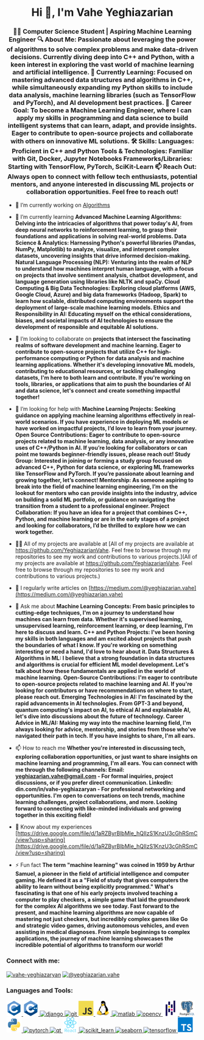 <h1 align="center">Hi 👋, I'm Vahe Yeghiazarian</h1>
<h3 align="center">👨‍💻 Computer Science Student | Aspiring Machine Learning Engineer 🔍 About Me: Passionate about leveraging the power of algorithms to solve complex problems and make data-driven decisions. Currently diving deep into C++ and Python, with a keen interest in exploring the vast world of machine learning and artificial intelligence. 🌱 Currently Learning: Focused on mastering advanced data structures and algorithms in C++, while simultaneously expanding my Python skills to include data analysis, machine learning libraries (such as TensorFlow and PyTorch), and AI development best practices. 💼 Career Goal: To become a Machine Learning Engineer, where I can apply my skills in programming and data science to build intelligent systems that can learn, adapt, and provide insights. Eager to contribute to open-source projects and collaborate with others on innovative ML solutions. 🛠 Skills: Languages: Proficient in C++ and Python Tools & Technologies: Familiar with Git, Docker, Jupyter Notebooks Frameworks/Libraries: Starting with TensorFlow, PyTorch, SciKit-Learn 📫 Reach Out: Always open to connect with fellow tech enthusiasts, potential mentors, and anyone interested in discussing ML projects or collaboration opportunities. Feel free to reach out!</h3>

- 🔭 I’m currently working on [Algorithms](https://github.com/YeghiazarianVahe/Algorithms)

- 🌱 I’m currently learning **Advanced Machine Learning Algorithms: Delving into the intricacies of algorithms that power today's AI, from deep neural networks to reinforcement learning, to grasp their foundations and applications in solving real-world problems. Data Science & Analytics: Harnessing Python's powerful libraries (Pandas, NumPy, Matplotlib) to analyze, visualize, and interpret complex datasets, uncovering insights that drive informed decision-making. Natural Language Processing (NLP): Venturing into the realm of NLP to understand how machines interpret human language, with a focus on projects that involve sentiment analysis, chatbot development, and language generation using libraries like NLTK and spaCy. Cloud Computing & Big Data Technologies: Exploring cloud platforms (AWS, Google Cloud, Azure) and big data frameworks (Hadoop, Spark) to learn how scalable, distributed computing environments support the deployment of large-scale machine learning models. Ethics and Responsibility in AI: Educating myself on the ethical considerations, biases, and societal impacts of AI technologies to ensure the development of responsible and equitable AI solutions.**

- 👯 I’m looking to collaborate on **projects that intersect the fascinating realms of software development and machine learning. Eager to contribute to open-source projects that utilize C++ for high-performance computing or Python for data analysis and machine learning applications. Whether it's developing innovative ML models, contributing to educational resources, or tackling challenging datasets, I'm here to both learn and contribute. If you're working on tools, libraries, or applications that aim to push the boundaries of AI and data science, let's connect and create something impactful together!**

- 🤝 I’m looking for help with **Machine Learning Projects: Seeking guidance on applying machine learning algorithms effectively in real-world scenarios. If you have experience in deploying ML models or have worked on impactful projects, I’d love to learn from your journey. Open Source Contributions: Eager to contribute to open-source projects related to machine learning, data analysis, or any innovative uses of C++/Python in AI. If you’re looking for collaborators or can point me towards beginner-friendly issues, please reach out! Study Group: Interested in joining or forming a study group focused on advanced C++, Python for data science, or exploring ML frameworks like TensorFlow and PyTorch. If you’re passionate about learning and growing together, let’s connect! Mentorship: As someone aspiring to break into the field of machine learning engineering, I’m on the lookout for mentors who can provide insights into the industry, advice on building a solid ML portfolio, or guidance on navigating the transition from a student to a professional engineer. Project Collaboration: If you have an idea for a project that combines C++, Python, and machine learning or are in the early stages of a project and looking for collaborators, I’d be thrilled to explore how we can work together.**

- 👨‍💻 All of my projects are available at [All of my projects are available at https://github.com/YeghiazarianVahe. Feel free to browse through my repositories to see my work and contributions to various projects.](All of my projects are available at https://github.com/YeghiazarianVahe. Feel free to browse through my repositories to see my work and contributions to various projects.)

- 📝 I regularly write articles on [https://medium.com/@yeghiazarian.vahe](https://medium.com/@yeghiazarian.vahe)

- 💬 Ask me about **Machine Learning Concepts: From basic principles to cutting-edge techniques, I'm on a journey to understand how machines can learn from data. Whether it's supervised learning, unsupervised learning, reinforcement learning, or deep learning, I'm here to discuss and learn. C++ and Python Projects: I've been honing my skills in both languages and am excited about projects that push the boundaries of what I know. If you're working on something interesting or need a hand, I'd love to hear about it. Data Structures & Algorithms in ML: I believe that a strong foundation in data structures and algorithms is crucial for efficient ML model development. Let's talk about how these fundamentals are applied in the world of machine learning. Open-Source Contributions: I'm eager to contribute to open-source projects related to machine learning and AI. If you're looking for contributors or have recommendations on where to start, please reach out. Emerging Technologies in AI: I'm fascinated by the rapid advancements in AI technologies. From GPT-3 and beyond, quantum computing's impact on AI, to ethical AI and explainable AI, let's dive into discussions about the future of technology. Career Advice in ML/AI: Making my way into the machine learning field, I'm always looking for advice, mentorship, and stories from those who've navigated their path in tech. If you have insights to share, I'm all ears.**

- 📫 How to reach me **Whether you're interested in discussing tech, exploring collaboration opportunities, or just want to share insights on machine learning and programming, I'm all ears. You can connect with me through the following channels: Email: yeghiazarian.vahe@gmail.com - For formal inquiries, project discussions, or if you prefer direct communication. LinkedIn: din.com/in/vahe-yeghiazaryan - For professional networking and opportunities. I'm open to conversations on tech trends, machine learning challenges, project collaborations, and more. Looking forward to connecting with like-minded individuals and growing together in this exciting field!**

- 📄 Know about my experiences [https://drive.google.com/file/d/1aRZByrBlbMle_hQIIzS1KnzU3cGhRSmC/view?usp=sharing](https://drive.google.com/file/d/1aRZByrBlbMle_hQIIzS1KnzU3cGhRSmC/view?usp=sharing)

- ⚡ Fun fact **The term "machine learning" was coined in 1959 by Arthur Samuel, a pioneer in the field of artificial intelligence and computer gaming. He defined it as a "Field of study that gives computers the ability to learn without being explicitly programmed." What's fascinating is that one of his early projects involved teaching a computer to play checkers, a simple game that laid the groundwork for the complex AI algorithms we see today. Fast forward to the present, and machine learning algorithms are now capable of mastering not just checkers, but incredibly complex games like Go and strategic video games, driving autonomous vehicles, and even assisting in medical diagnoses. From simple beginnings to complex applications, the journey of machine learning showcases the incredible potential of algorithms to transform our world!**

<h3 align="left">Connect with me:</h3>
<p align="left">
<a href="https://linkedin.com/in/vahe-yeghiazaryan" target="blank"><img align="center" src="https://raw.githubusercontent.com/rahuldkjain/github-profile-readme-generator/master/src/images/icons/Social/linked-in-alt.svg" alt="vahe-yeghiazaryan" height="30" width="40" /></a>
<a href="https://medium.com/@yeghiazarian.vahe" target="blank"><img align="center" src="https://raw.githubusercontent.com/rahuldkjain/github-profile-readme-generator/master/src/images/icons/Social/medium.svg" alt="@yeghiazarian.vahe" height="30" width="40" /></a>
</p>

<h3 align="left">Languages and Tools:</h3>
<p align="left"> <a href="https://www.cprogramming.com/" target="_blank" rel="noreferrer"> <img src="https://raw.githubusercontent.com/devicons/devicon/master/icons/c/c-original.svg" alt="c" width="40" height="40"/> </a> <a href="https://www.w3schools.com/cpp/" target="_blank" rel="noreferrer"> <img src="https://raw.githubusercontent.com/devicons/devicon/master/icons/cplusplus/cplusplus-original.svg" alt="cplusplus" width="40" height="40"/> </a> <a href="https://www.djangoproject.com/" target="_blank" rel="noreferrer"> <img src="https://cdn.worldvectorlogo.com/logos/django.svg" alt="django" width="40" height="40"/> </a> <a href="https://git-scm.com/" target="_blank" rel="noreferrer"> <img src="https://www.vectorlogo.zone/logos/git-scm/git-scm-icon.svg" alt="git" width="40" height="40"/> </a> <a href="https://developer.mozilla.org/en-US/docs/Web/JavaScript" target="_blank" rel="noreferrer"> <img src="https://raw.githubusercontent.com/devicons/devicon/master/icons/javascript/javascript-original.svg" alt="javascript" width="40" height="40"/> </a> <a href="https://www.linux.org/" target="_blank" rel="noreferrer"> <img src="https://raw.githubusercontent.com/devicons/devicon/master/icons/linux/linux-original.svg" alt="linux" width="40" height="40"/> </a> <a href="https://www.mathworks.com/" target="_blank" rel="noreferrer"> <img src="https://upload.wikimedia.org/wikipedia/commons/2/21/Matlab_Logo.png" alt="matlab" width="40" height="40"/> </a> <a href="https://opencv.org/" target="_blank" rel="noreferrer"> <img src="https://www.vectorlogo.zone/logos/opencv/opencv-icon.svg" alt="opencv" width="40" height="40"/> </a> <a href="https://pandas.pydata.org/" target="_blank" rel="noreferrer"> <img src="https://raw.githubusercontent.com/devicons/devicon/2ae2a900d2f041da66e950e4d48052658d850630/icons/pandas/pandas-original.svg" alt="pandas" width="40" height="40"/> </a> <a href="https://www.postgresql.org" target="_blank" rel="noreferrer"> <img src="https://raw.githubusercontent.com/devicons/devicon/master/icons/postgresql/postgresql-original-wordmark.svg" alt="postgresql" width="40" height="40"/> </a> <a href="https://www.python.org" target="_blank" rel="noreferrer"> <img src="https://raw.githubusercontent.com/devicons/devicon/master/icons/python/python-original.svg" alt="python" width="40" height="40"/> </a> <a href="https://pytorch.org/" target="_blank" rel="noreferrer"> <img src="https://www.vectorlogo.zone/logos/pytorch/pytorch-icon.svg" alt="pytorch" width="40" height="40"/> </a> <a href="https://www.qt.io/" target="_blank" rel="noreferrer"> <img src="https://upload.wikimedia.org/wikipedia/commons/0/0b/Qt_logo_2016.svg" alt="qt" width="40" height="40"/> </a> <a href="https://reactjs.org/" target="_blank" rel="noreferrer"> <img src="https://raw.githubusercontent.com/devicons/devicon/master/icons/react/react-original-wordmark.svg" alt="react" width="40" height="40"/> </a> <a href="https://scikit-learn.org/" target="_blank" rel="noreferrer"> <img src="https://upload.wikimedia.org/wikipedia/commons/0/05/Scikit_learn_logo_small.svg" alt="scikit_learn" width="40" height="40"/> </a> <a href="https://seaborn.pydata.org/" target="_blank" rel="noreferrer"> <img src="https://seaborn.pydata.org/_images/logo-mark-lightbg.svg" alt="seaborn" width="40" height="40"/> </a> <a href="https://www.tensorflow.org" target="_blank" rel="noreferrer"> <img src="https://www.vectorlogo.zone/logos/tensorflow/tensorflow-icon.svg" alt="tensorflow" width="40" height="40"/> </a> <a href="https://www.typescriptlang.org/" target="_blank" rel="noreferrer"> <img src="https://raw.githubusercontent.com/devicons/devicon/master/icons/typescript/typescript-original.svg" alt="typescript" width="40" height="40"/> </a> </p>

